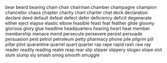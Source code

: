 bear
beard
bearing
chain
chair
chairman
chamber
champagne
champion
chancellor
chaos
chapter
charity
chart
charter
chat
deck
declaration
declare
deed
default
defeat
defect
defer
deficiency
deficit
degenerate
either
eject
elapse
elastic
elbow
feasible
feast
feat
feather
glide
gloomy
glorious
glory
glue
headline
headquarters
hearing
heart
heat
member
membership
menace
mend
persecute
persevere
persist
persuade
persuasion
pest
petrol
petroleum
petty
pharmacy
phone
pile
pilgrim
pill
pillar
pilot
quarantine
quarrel
quart
quarter
rap
rape
rapid
rash
raw
ray
reader
readily
reading
realm
reap
rear
slip
slipper
slippery
slogan
slope
slot
slum
slump
sly
smash
smog
smooth
smuggle
